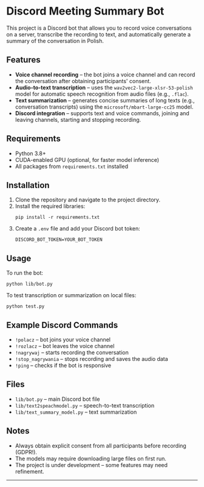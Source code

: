 # Discord Meeting Summary Bot

This project is a Discord bot that allows you to record voice conversations on a server, transcribe the recording to text, and automatically generate a summary of the conversation in Polish.

## Features

- **Voice channel recording** – the bot joins a voice channel and can record the conversation after obtaining participants' consent.
- **Audio-to-text transcription** – uses the `wav2vec2-large-xlsr-53-polish` model for automatic speech recognition from audio files (e.g., `.flac`).
- **Text summarization** – generates concise summaries of long texts (e.g., conversation transcripts) using the `microsoft/mbart-large-cc25` model.
- **Discord integration** – supports text and voice commands, joining and leaving channels, starting and stopping recording.

## Requirements

- Python 3.8+
- CUDA-enabled GPU (optional, for faster model inference)
- All packages from `requirements.txt` installed

## Installation

1. Clone the repository and navigate to the project directory.
2. Install the required libraries:
   ```
   pip install -r requirements.txt
   ```
3. Create a `.env` file and add your Discord bot token:
   ```
   DISCORD_BOT_TOKEN=YOUR_BOT_TOKEN
   ```

## Usage

To run the bot:
```
python lib/bot.py
```

To test transcription or summarization on local files:
```
python test.py
```

## Example Discord Commands

- `!polacz` – bot joins your voice channel
- `!rozlacz` – bot leaves the voice channel
- `!nagrywaj` – starts recording the conversation
- `!stop_nagrywania` – stops recording and saves the audio data
- `!ping` – checks if the bot is responsive

## Files

- `lib/bot.py` – main Discord bot file
- `lib/text2speachmodel.py` – speech-to-text transcription
- `lib/text_summary_model.py` – text summarization

## Notes

- Always obtain explicit consent from all participants before recording (GDPR!).
- The models may require downloading large files on first run.
- The project is under development – some features may need refinement.

---
